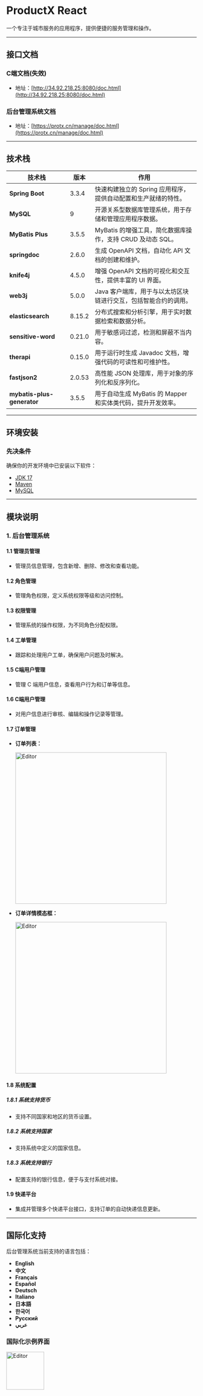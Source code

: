 # ProductX React

一个专注于城市服务的应用程序，提供便捷的服务管理和操作。

---

## 接口文档

### C端文档(失效)

- 地址：[http://34.92.218.25:8080/doc.html](http://34.92.218.25:8080/doc.html)

### 后台管理系统文档
- 地址：[https://protx.cn/manage/doc.html](https://protx.cn/manage/doc.html)

---

## 技术栈

| 技术栈                   | 版本     | 作用                                                                                     |
|------------------------|--------|----------------------------------------------------------------------------------------|
| **Spring Boot**         | 3.3.4  | 快速构建独立的 Spring 应用程序，提供自动配置和生产就绪的特性。                                    |
| **MySQL**               | 9      | 开源关系型数据库管理系统，用于存储和管理应用程序数据。                                          |
| **MyBatis Plus**        | 3.5.5  | MyBatis 的增强工具，简化数据库操作，支持 CRUD 及动态 SQL。                                |
| **springdoc**           | 2.6.0  | 生成 OpenAPI 文档，自动化 API 文档的创建和维护。                                          |
| **knife4j**             | 4.5.0  | 增强 OpenAPI 文档的可视化和交互性，提供丰富的 UI 界面。                                    |
| **web3j**               | 5.0.0  | Java 客户端库，用于与以太坊区块链进行交互，包括智能合约的调用。                                |
| **elasticsearch**       | 8.15.2 | 分布式搜索和分析引擎，用于实时数据检索和数据分析。                                        |
| **sensitive-word**      | 0.21.0 | 用于敏感词过滤，检测和屏蔽不当内容。                                                      |
| **therapi**             | 0.15.0 | 用于运行时生成 Javadoc 文档，增强代码的可读性和可维护性。                                    |
| **fastjson2**           | 2.0.53 | 高性能 JSON 处理库，用于对象的序列化和反序列化。                                          |
| **mybatis-plus-generator** | 3.5.5  | 用于自动生成 MyBatis 的 Mapper 和实体类代码，提升开发效率。                               |

---

## 环境安装

### 先决条件

确保你的开发环境中已安装以下软件：

- [JDK 17](https://www.oracle.com/java/technologies/javase-jdk17-downloads.html)
- [Maven](https://maven.apache.org/download.cgi)
- [MySQL](https://www.mysql.com/downloads/)

---

## 模块说明

### 1. 后台管理系统

#### 1.1 管理员管理

- 管理员信息管理，包含新增、删除、修改和查看功能。

#### 1.2 角色管理

- 管理角色权限，定义系统权限等级和访问控制。

#### 1.3 权限管理

- 管理系统的操作权限，为不同角色分配权限。

#### 1.4 工单管理

- 跟踪和处理用户工单，确保用户问题及时解决。

#### 1.5 C端用户管理

- 管理 C 端用户信息，查看用户行为和订单等信息。

#### 1.6 C端用户管理

- 对用户信息进行审核、编辑和操作记录等管理。

#### 1.7 订单管理
- **订单列表：**

    <img src="https://github.com/user-attachments/assets/a59ab971-df3f-4803-86ff-b217c94450ea" alt="Editor" width="400">

- **订单详情模态框：**

  <img src="https://github.com/user-attachments/assets/c929cac8-af83-47b0-b141-9c4d0daad712" alt="Editor" width="400">

#### 1.8 系统配置

##### 1.8.1 系统支持货币

- 支持不同国家和地区的货币设置。

##### 1.8.2 系统支持国家

- 支持系统中定义的国家信息。

##### 1.8.3 系统支持银行

- 配置支持的银行信息，便于与支付系统对接。

#### 1.9 快递平台

- 集成并管理多个快递平台接口，支持订单的自动快递信息更新。

---

## 国际化支持

后台管理系统当前支持的语言包括：

- **English**
- **中文**
- **Français**
- **Español**
- **Deutsch**
- **Italiano**
- **日本語**
- **한국어**
- **Русский**
- **عربي**

### 国际化示例界面

<img src="https://github.com/user-attachments/assets/b676c77f-899d-428d-a64b-7134b43431a9" alt="Editor" width="100">
